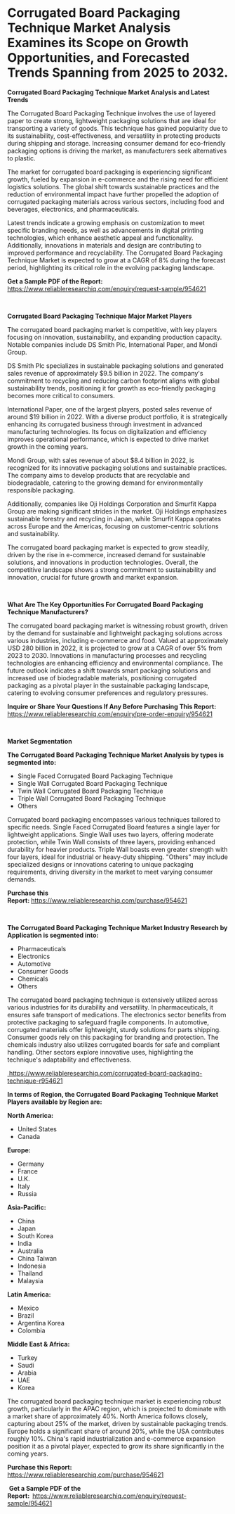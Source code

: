 <p><h1>Corrugated Board Packaging Technique Market Analysis Examines its Scope on Growth Opportunities, and Forecasted Trends Spanning from 2025 to 2032.</h1></p><p><strong>Corrugated Board Packaging Technique Market Analysis and Latest Trends</strong></p>
<p><p>The Corrugated Board Packaging Technique involves the use of layered paper to create strong, lightweight packaging solutions that are ideal for transporting a variety of goods. This technique has gained popularity due to its sustainability, cost-effectiveness, and versatility in protecting products during shipping and storage. Increasing consumer demand for eco-friendly packaging options is driving the market, as manufacturers seek alternatives to plastic.</p><p>The market for corrugated board packaging is experiencing significant growth, fueled by expansion in e-commerce and the rising need for efficient logistics solutions. The global shift towards sustainable practices and the reduction of environmental impact have further propelled the adoption of corrugated packaging materials across various sectors, including food and beverages, electronics, and pharmaceuticals. </p><p>Latest trends indicate a growing emphasis on customization to meet specific branding needs, as well as advancements in digital printing technologies, which enhance aesthetic appeal and functionality. Additionally, innovations in materials and design are contributing to improved performance and recyclability. The Corrugated Board Packaging Technique Market is expected to grow at a CAGR of 8% during the forecast period, highlighting its critical role in the evolving packaging landscape.</p></p>
<p><strong>Get a Sample PDF of the Report:&nbsp;</strong> <a href="https://www.reliableresearchiq.com/enquiry/request-sample/954621?utm_campaign=1720&utm_medium=2&utm_source=Github&utm_content=ia&utm_term=18042025&utm_id=corrugated-board-packaging-technique">https://www.reliableresearchiq.com/enquiry/request-sample/954621</a></p>
<p>&nbsp;</p>
<p><strong>Corrugated Board Packaging Technique Major Market Players</strong></p>
<p><p>The corrugated board packaging market is competitive, with key players focusing on innovation, sustainability, and expanding production capacity. Notable companies include DS Smith Plc, International Paper, and Mondi Group.</p><p>DS Smith Plc specializes in sustainable packaging solutions and generated sales revenue of approximately $9.5 billion in 2022. The company's commitment to recycling and reducing carbon footprint aligns with global sustainability trends, positioning it for growth as eco-friendly packaging becomes more critical to consumers.</p><p>International Paper, one of the largest players, posted sales revenue of around $19 billion in 2022. With a diverse product portfolio, it is strategically enhancing its corrugated business through investment in advanced manufacturing technologies. Its focus on digitalization and efficiency improves operational performance, which is expected to drive market growth in the coming years.</p><p>Mondi Group, with sales revenue of about $8.4 billion in 2022, is recognized for its innovative packaging solutions and sustainable practices. The company aims to develop products that are recyclable and biodegradable, catering to the growing demand for environmentally responsible packaging.</p><p>Additionally, companies like Oji Holdings Corporation and Smurfit Kappa Group are making significant strides in the market. Oji Holdings emphasizes sustainable forestry and recycling in Japan, while Smurfit Kappa operates across Europe and the Americas, focusing on customer-centric solutions and sustainability.</p><p>The corrugated board packaging market is expected to grow steadily, driven by the rise in e-commerce, increased demand for sustainable solutions, and innovations in production technologies. Overall, the competitive landscape shows a strong commitment to sustainability and innovation, crucial for future growth and market expansion.</p></p>
<p>&nbsp;</p>
<p><strong>What Are The Key Opportunities For Corrugated Board Packaging Technique Manufacturers?</strong></p>
<p><p>The corrugated board packaging market is witnessing robust growth, driven by the demand for sustainable and lightweight packaging solutions across various industries, including e-commerce and food. Valued at approximately USD 280 billion in 2022, it is projected to grow at a CAGR of over 5% from 2023 to 2030. Innovations in manufacturing processes and recycling technologies are enhancing efficiency and environmental compliance. The future outlook indicates a shift towards smart packaging solutions and increased use of biodegradable materials, positioning corrugated packaging as a pivotal player in the sustainable packaging landscape, catering to evolving consumer preferences and regulatory pressures.</p></p>
<p><strong>Inquire or Share Your Questions If Any Before Purchasing This Report:</strong> <a href="https://www.reliableresearchiq.com/enquiry/pre-order-enquiry/954621?utm_campaign=1720&utm_medium=2&utm_source=Github&utm_content=ia&utm_term=18042025&utm_id=corrugated-board-packaging-technique">https://www.reliableresearchiq.com/enquiry/pre-order-enquiry/954621</a></p>
<p>&nbsp;</p>
<p><strong>Market Segmentation</strong></p>
<p><strong>The Corrugated Board Packaging Technique Market Analysis by types is segmented into:</strong></p>
<p><ul><li>Single Faced Corrugated Board Packaging Technique</li><li>Single Wall Corrugated Board Packaging Technique</li><li>Twin Wall Corrugated Board Packaging Technique</li><li>Triple Wall Corrugated Board Packaging Technique</li><li>Others</li></ul></p>
<p><p>Corrugated board packaging encompasses various techniques tailored to specific needs. Single Faced Corrugated Board features a single layer for lightweight applications. Single Wall uses two layers, offering moderate protection, while Twin Wall consists of three layers, providing enhanced durability for heavier products. Triple Wall boasts even greater strength with four layers, ideal for industrial or heavy-duty shipping. "Others" may include specialized designs or innovations catering to unique packaging requirements, driving diversity in the market to meet varying consumer demands.</p></p>
<p><strong>Purchase this Report:&nbsp;</strong><a href="https://www.reliableresearchiq.com/purchase/954621?utm_campaign=1720&utm_medium=2&utm_source=Github&utm_content=ia&utm_term=18042025&utm_id=corrugated-board-packaging-technique">https://www.reliableresearchiq.com/purchase/954621</a></p>
<p>&nbsp;</p>
<p><strong>The Corrugated Board Packaging Technique Market Industry Research by Application is segmented into:</strong></p>
<p><ul><li>Pharmaceuticals</li><li>Electronics</li><li>Automotive</li><li>Consumer Goods</li><li>Chemicals</li><li>Others</li></ul></p>
<p><p>The corrugated board packaging technique is extensively utilized across various industries for its durability and versatility. In pharmaceuticals, it ensures safe transport of medications. The electronics sector benefits from protective packaging to safeguard fragile components. In automotive, corrugated materials offer lightweight, sturdy solutions for parts shipping. Consumer goods rely on this packaging for branding and protection. The chemicals industry also utilizes corrugated boards for safe and compliant handling. Other sectors explore innovative uses, highlighting the technique's adaptability and effectiveness.</p></p>
<p><a href="https://www.reliableresearchiq.com/corrugated-board-packaging-technique-r954621?utm_campaign=1720&utm_medium=2&utm_source=Github&utm_content=ia&utm_term=18042025&utm_id=corrugated-board-packaging-technique">&nbsp;https://www.reliableresearchiq.com/corrugated-board-packaging-technique-r954621</a></p>
<p><strong>In terms of Region, the Corrugated Board Packaging Technique Market Players available by Region are:</strong></p>
<p>
    <p> <strong> North America: </strong>
        <ul>
            <li>United States</li>
            <li>Canada</li>
        </ul>
        </p> 
    <p> <strong> Europe: </strong>
        <ul>
            <li>Germany</li>
            <li>France</li>
            <li>U.K.</li>
            <li>Italy</li>
            <li>Russia</li>
        </ul>
        </p> 
    <p> <strong> Asia-Pacific: </strong>
        <ul>
            <li>China</li>
            <li>Japan</li>
            <li>South Korea</li>
            <li>India</li>
            <li>Australia</li>
            <li>China Taiwan</li>
            <li>Indonesia</li>
            <li>Thailand</li>
            <li>Malaysia</li>
        </ul>
        </p> 
    <p> <strong> Latin America: </strong>
        <ul>
            <li>Mexico</li>
            <li>Brazil</li>
            <li>Argentina Korea</li>
            <li>Colombia</li>
        </ul>
        </p> 
    <p> <strong> Middle East & Africa: </strong>
        <ul>
            <li>Turkey</li>
            <li>Saudi</li>
            <li>Arabia</li>
            <li>UAE</li>
            <li>Korea</li>
        </ul>
    </p>
    </p>
<p><p>The corrugated board packaging technique market is experiencing robust growth, particularly in the APAC region, which is projected to dominate with a market share of approximately 40%. North America follows closely, capturing about 25% of the market, driven by sustainable packaging trends. Europe holds a significant share of around 20%, while the USA contributes roughly 10%. China's rapid industrialization and e-commerce expansion position it as a pivotal player, expected to grow its share significantly in the coming years.</p></p>
<p><strong>Purchase this Report: </strong><a href="https://www.reliableresearchiq.com/purchase/954621?utm_campaign=1720&utm_medium=2&utm_source=Github&utm_content=ia&utm_term=18042025&utm_id=corrugated-board-packaging-technique">https://www.reliableresearchiq.com/purchase/954621</a></p>
<p>&nbsp;<strong>Get a Sample PDF of the Report:&nbsp;&nbsp;</strong><a href="https://www.reliableresearchiq.com/enquiry/request-sample/954621?utm_campaign=1720&utm_medium=2&utm_source=Github&utm_content=ia&utm_term=18042025&utm_id=corrugated-board-packaging-technique">https://www.reliableresearchiq.com/enquiry/request-sample/954621</a></p>
<p><strong></strong></p>
<p><p></p><p></p><p></p></p>